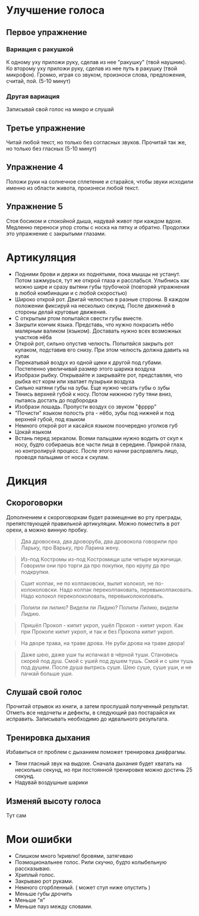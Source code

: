 # Улучшение голоса

## Первое упражнение
### Вариация с ракушкой
К одному уху приложи руку, сделав из нее "ракушку" (твой наушник). Ко
второму уху приложи руку, сделав из нее путь в ракушку (твой микрофон).
Громко, играя со звуком, произноси слова, предложения, считай, пой.
(5-10 минут)
### Другая вариация
Записывай свой голос на микро и слушай

## Третье упражнение
Читай любой текст, но только без согласных звуков. Прочитай так же, но
только без гласных (5-10 минут)

## Упражнение 4
Положи руки на солнечное сплетение и старайся, чтобы звуки исходили
именно из области живота, произнеси любой текст.

## Упражнение 5
Стоя босиком и спокойной дыша, надувай живот при каждом вдохе. Медленно
переноси упор стопы с носка на пятку и обратно. Продолжи это упражнение
с закрытыми глазами.

# Артикуляция
+ Подними брови и держи их поднятыми, пока мышцы не устанут. Потом
  зажмурься, тут же открой глаза и расслабься. Улыбнись как можно шире и
  сразу вытяни губы трубочкой (повторяй упражнения в любой комбинации и
  с любой скоростью)  
+ Широко открой рот. Двигай челюстью в разные стороны. В каждом
  положении фиксируй на несколько секунд. После движений в стороны делай
  круговые движения.  
+ С открытым ртом попытайся свести губы вместе.  
+ Закрыти кончик языка. Представь, что нужно покрасить нёбо малярным
  валиком (языком). Доставать нужно всех возможных участков нёба  
+ Открой рот, сильно опустив челюсть. Попытвйся закрыть рот кулаком,
  подставив его снизу. При этом челюсть должна давить на кулак  
+ Перекатывай воздух из одной щеки к другой под губами. Постепенно
  увеличивай размер этого шарика воздуха  
+ Изобрази рыбку. Открывайте и закрывайте рот, представляя, что рыбка ест
  корм или хватает пузырьки воздуха  
+ Сильно натяни губы на зубы. Еще нужно чесать губы о зубы  
+ Тянись верхней губой к носу. Потом нижнюю губу тяни вниз, пытаясь
  достать до подбородка  
+ Изобрази лошадь. Пропусти воздух со звуком "фрррр"  
+ "Почисти" языком полость рта - нёбо, зубы под нижней и под верхней
  губой, под языком  
+ Немного открой рот и касайся языком поочередно уголков губ  
+ Цокай языком  
+ Встань перед зеркалом. Всеми пальцами нужно водить от скул к носу,
  будто собираешь все части лица в середине. Прикрой глаза, но
  контролируй процесс. После этого начни расправлять лицо, проводя
  пальцами от носа к скулам.  

# Дикция
## Скороговорки
Дополнением к скороговоркам будет размещение во рту преграды,
препятствующей правильной артикуляции. Можно поместить в рот орехи, а
можно винную пробку.  

> Два дровосека, два дроворуба, два дровокола говорили про Ларьку, про Варьку,
> про Ларина жену.  

> Из-под Костромы из-под Костромищи шли четыре мужичищи. Говорили они про
> торги да про покупки, про крупу да про подкрупки.  

> Сшит колпак, не по колпаковски, вылит колокол, не по-колоколовски. Надо
> колпак переколпаковать, перевыколпаковать. Надо колокол переколоколовать,
> перевыколоколовать.  

> Полили ли лилию? Видели ли Лидию? Полили Лилию, видели Лидию.  

> Пришёл Прокоп - кипит укроп, ушёл Прокоп - кипит укроп. Как при Прокопе
> кипит укроп, и так и без Прокопа кипит укроп.  

> На дворе трава, на траве дрова. Не руби дрова на траве двора!  

> Даже шею, даже уши ты испачкал в чёрной туши. Становись скорей под душ.
> Смой с ушей под душем тушь. Смой и с шеи тушь под душем. После душа вытриcь
> суше. Шею суше, суше уши, и не пачкай больше уши.  

## Слушай свой голос
Прочитай отрывок из книги, а затем прослушай полученный результат.
Отметь все недочеты и дефекты, в следующий раз постарайся их исправить.
Записывать необходимо до идеального результата.
## Тренировка дыхания
Избавиться от проблем с дыханием поможет тренировка диафрагмы.  

+ Тяни гласный звук на выдохе. Сначала дыхания будет хватать на
  несколько секунд, но при постоянной тренировке можно достичь 25
  секунд.  
+ Надувай воздушные шарики  
## Изменяй высоту голоса
Тут сам

# Мои ошибки
<!-- скопирую из evernote, потому что это слишком забавно -->

+ Слишком много !кривлю! бровями, затягиваю  
+ Поэмоциональнее голос. Рили скучно, будто колыбельную рассказываю.  
+ Хриплый голос.  
+ Закрываю рот руками.  
+ Немного сгорбленный. ( может стул ниже опустить )  
+ Меньше губы дрочить  
+ Меньше "я"  
+ Меньше пауз между словами.  

